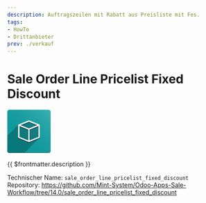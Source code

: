 ```yaml
---
description: Auftragszeilen mit Rabatt aus Preisliste mit Fes.
tags:
- HowTo
- Drittanbieter
prev: ./verkauf
---
```

# Sale Order Line Pricelist Fixed Discount
![icon_oms_box](assets/icon_oms_box.png)

{{ $frontmatter.description }}

Technischer Name: `sale_order_line_pricelist_fixed_discount`\
Repository: <https://github.com/Mint-System/Odoo-Apps-Sale-Workflow/tree/14.0/sale_order_line_pricelist_fixed_discount>
